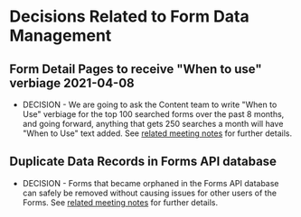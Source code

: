 # Decisions Related to Form Data Management

## Form Detail Pages to receive "When to use" verbiage 2021-04-08
- DECISION - We are going to ask the Content team to write "When to Use" verbiage for the top 100 searched forms over the past 8 months, and going forward, anything that gets 250 searches a month will have "When to Use" text added.  See [related meeting notes](https://github.com/department-of-veterans-affairs/va.gov-team/blob/master/products/find-a-va-form/initiatives/2021-post-mvp-releases/form-data-mgmt/meetings-and-decisions/meeting_notes.md#2021-04-08-when-to-use-discussion) for further details.

## Duplicate Data Records in Forms API database
- DECISION - Forms that became orphaned in the Forms API database can safely be removed without causing issues for other users of the Forms.  See [related meeting notes](https://github.com/department-of-veterans-affairs/va.gov-team/blob/master/products/find-a-va-form/initiatives/2021-post-mvp-releases/form-data-mgmt/meetings-and-decisions/meeting_notes.md#2021-03-26-lighthouse-database-update-meeting-with-premal-shah-nichole-harris-mark-viterna) for further details. 

